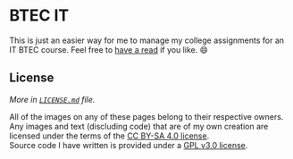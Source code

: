 # BTEC IT

This is just an easier way for me to manage my college assignments for an IT BTEC course. Feel free to [have a read](https://edu.blieque.co.uk/btec/) if you like. :smile:

## License

*More in [`LICENSE.md`](https://github.com/blieque/btec/blob/master/LICENSE.md) file.*

All of the images on any of these pages belong to their respective owners.  
Any images and text (discluding code) that are of my own creation are licensed under the terms of the [CC BY-SA 4.0 license](https://creativecommons.org/licenses/by-sa/4.0/).  
Source code I have written is provided under a [GPL v3.0 license](http://www.gnu.org/copyleft/gpl.html).
